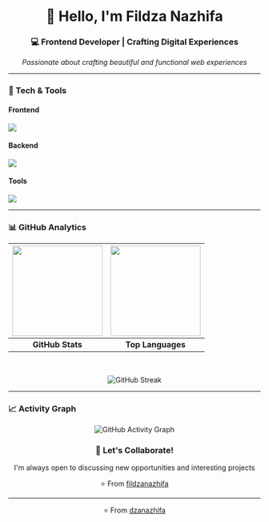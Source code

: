 <h1 align="center">👋 Hello, I'm Fildza Nazhifa</h1>
<h3 align="center">💻 Frontend Developer | Crafting Digital Experiences</h3>

<p align="center">
  <i>Passionate about crafting beautiful and functional web experiences</i>
</p>

</div>

---

### 🚀 Tech & Tools

#### **Frontend**
<div align="left">
  <img src="https://skillicons.dev/icons?i=js,tailwind,html,css,bootstrap" />
</div>

#### **Backend**
<div align="left">
  <img src="https://skillicons.dev/icons?i=python,mysql,php,kotlin,flutter" />
</div>

#### **Tools**
<div align="left">
  <img src="https://skillicons.dev/icons?i=git,vscode,figma,postman,github" />
</div>

---

### 📊 GitHub Analytics

<div align="center">
  
| <img height="180em" src="https://github-readme-stats.vercel.app/api?username=naazhiifa&show_icons=true&theme=radical&hide_border=true&include_all_commits=true" /> | <img height="180em" src="https://github-readme-stats.vercel.app/api/top-langs/?username=naazhiifa&layout=compact&theme=radical&hide_border=true" /> |
|:---:|:---:|
| **GitHub Stats** | **Top Languages** |

</div>

<br>

<div align="center">

![GitHub Streak](https://streak-stats.demolab.com?user=fildzanazhifa&theme=radical&hide_border=true)
  
</div>

---

### 📈 Activity Graph

<div align="center">

![GitHub Activity Graph](https://github-readme-activity-graph.vercel.app/graph?username=naazhiifa&theme=radical&hide_border=true)

</div>


<div align="center">
  
### 💬 Let's Collaborate!

I'm always open to discussing new opportunities and interesting projects

⭐️ From [fildzanazhifa](https://github.com/fildzanazhifa)

</div>

---

<div align="center">
  ⭐️ From <a href="https://github.com/naazhiifa">dzanazhifa</a>
</div>
